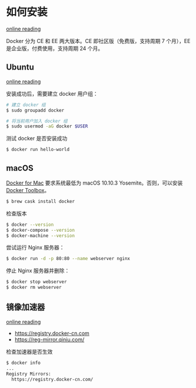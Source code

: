 # 如何安装

[online reading](https://github.com/yeasy/docker_practice/blob/master/install/README.md)

Docker 分为 CE 和 EE 两大版本。CE 即社区版（免费版，支持周期 7 个月），EE 是企业版，付费使用，支持周期 24 个月。

## Ubuntu

[online reading](https://github.com/yeasy/docker_practice/blob/master/install/ubuntu.md)

安装成功后，需要建立 docker 用户组：

```sh
# 建立 docker 组
$ sudo groupadd docker

# 将当前用户加入 docker 组
$ sudo usermod -aG docker $USER
```

测试 docker 是否安装成功

```sh
$ docker run hello-world
```

## macOS

[Docker for Mac](https://docs.docker.com/docker-for-mac/) 要求系统最低为 macOS 10.10.3 Yosemite。否则，可以安装 [Docker Toolbox](https://docs.docker.com/toolbox/overview/)。

```sh
$ brew cask install docker
```

检查版本

```sh
$ docker --version
$ docker-compose --version
$ docker-machine --version
```

尝试运行 Nginx 服务器：

```sh
$ docker run -d -p 80:80 --name webserver nginx
```

停止 Nginx 服务器并删除：

```sh
$ docker stop webserver
$ docker rm webserver
```

## 镜像加速器

[online reading](https://github.com/yeasy/docker_practice/blob/master/install/mirror.md)

* https://registry.docker-cn.com
* https://reg-mirror.qiniu.com/

检查加速器是否生效

```sh
$ docker info
...
Registry Mirrors:
  https://registry.docker-cn.com/
```